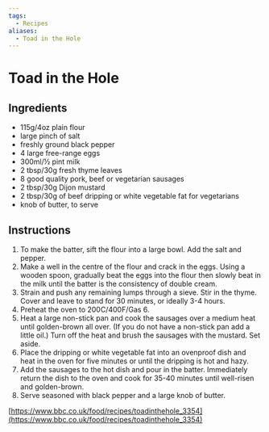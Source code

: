 ```yaml
---
tags:
  - Recipes
aliases:
  - Toad in the Hole
---
```


# Toad in the Hole
## Ingredients
- 115g/4oz plain flour
- large pinch of salt
- freshly ground black pepper
- 4 large free-range eggs
- 300ml/½ pint milk
- 2 tbsp/30g fresh thyme leaves
- 8 good quality pork, beef or vegetarian sausages
- 2 tbsp/30g Dijon mustard
- 2 tbsp/30g of beef dripping or white vegetable fat for vegetarians
- knob of butter, to serve

## Instructions
1. To make the batter, sift the flour into a large bowl. Add the salt and pepper.
2. Make a well in the centre of the flour and crack in the eggs. Using a wooden spoon, gradually beat the eggs into the flour then slowly beat in the milk until the batter is the consistency of double cream.
3. Strain and push any remaining lumps through a sieve. Stir in the thyme. Cover and leave to stand for 30 minutes, or ideally 3-4 hours.
4. Preheat the oven to 200C/400F/Gas 6.
5. Heat a large non-stick pan and cook the sausages over a medium heat until golden-brown all over. (If you do not have a non-stick pan add a little oil.) Turn off the heat and brush the sausages with the mustard. Set aside.
6. Place the dripping or white vegetable fat into an ovenproof dish and heat in the oven for five minutes or until the dripping is hot and hazy.
7. Add the sausages to the hot dish and pour in the batter. Immediately return the dish to the oven and cook for 35-40 minutes until well-risen and golden-brown.
8. Serve seasoned with black pepper and a large knob of butter.

[https://www.bbc.co.uk/food/recipes/toadinthehole_3354](https://www.bbc.co.uk/food/recipes/toadinthehole_3354)
